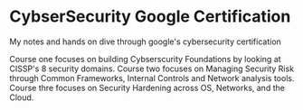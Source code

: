 # CybserSecurity Google Certification

My notes and hands on dive through google's cybersecurity certification

Course one focuses on building Cybserscurity Foundations by looking at CISSP's 8 security domains.
Course two focuses on Managing Security Risk through Common Frameworks, Internal Controls and Network analysis tools.
Course thre focuses on Security Hardening across OS, Networks, and the Cloud.
